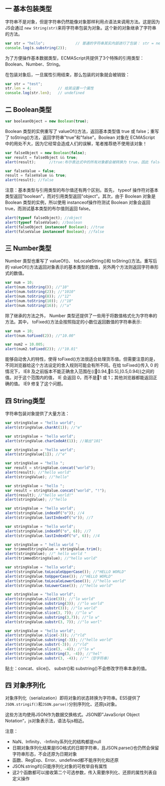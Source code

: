 ## 一 基本包装类型

字符串不是对象，但是字符串仍然能像对象那样利用点语法来调用方法。这是因为JS会通过 `new String(str)`来将字符串包装为对象。这个新的对象继承了字符串的方法。
```js
var str = "hello";              // 普通的字符串其实内部进行了包装： str = new String("hello");
console.log(s.substring(2));
```

为了方便操作基本数据类型，ECMAScript共提供了3个特殊的引用类型：Boolean、Number、String。  


在包装对象后，一旦属性引用结束，那么包装的对象就会被销毁：
```js
var str = "test";
str.len = 4;            // 给其设置一个属性
console.log(str.len);   // undefined
```

## 二 Boolean类型

```js
var booleanObject = new Boolean(true);
```

Boolean 类型的实例重写了 valueOf()方法，返回基本类型值 true 或 false；重写了 toString()方法，返回字符串"true"和"false"。Boolean 对象在 ECMAScript 中的用处不大，因为它经常会造成人们的误解，笔者推荐绝不使用该对象！
```js
var falseObject = new Boolean(false);
var result = falseObject && true;
alert(result);      //true:布尔表达式中的所有对象都会被转换为 true，因此 falseObject 对象在布尔表达式中代表的是 true。

var falseValue = false;
result = falseValue && true;
alert(result); //false
```

注意：基本类型与引用类型的布尔值还有两个区别。首先， typeof 操作符对基本类型返回"boolean"，而对引用类型返回"object"。其次，由于 Boolean 对象是 Boolean 类型的实例，所以使用 instanceof操作符测试 Boolean 对象会返回 true，而测试基本类型的布尔值则返回 false。
```js
alert(typeof falseObject); //object
alert(typeof falseValue); //boolean
alert(falseObject instanceof Boolean); //true
alert(falseValue instanceof Boolean); //false
```

## 三 Number类型

Number 类型也重写了 valueOf()、 toLocaleString()和 toString()方法。重写后的 valueOf()方法返回对象表示的基本类型的数值，另外两个方法则返回字符串形式的数值。
```js
var num = 10;
alert(num.toString()); //"10"
alert(num.toString(2)); //"1010"
alert(num.toString(8)); //"12"
alert(num.toString(10)); //"10"
alert(num.toString(16)); //"a"
```

除了继承的方法之外， Number 类型还提供了一些用于将数值格式化为字符串的方法。其中， toFixed()方法会按照指定的小数位返回数值的字符串表示:
```js
var num = 10;
alert(num.toFixed(2)); //"10.00"

var num2 = 10.005;
alert(num2.toFixed(2)); //"10.01"
```

能够自动舍入的特性，使得 toFixed()方法很适合处理货币值。但需要注意的是，不同浏览器给这个方法设定的舍入规则可能会有所不同。在给 toFixed()传入 0 的情况下， IE8 及之前版本不能正确舍入范围在{(0.94,0.5],[0.5,0.94)}之间的值。对于这个范围内的值， IE 会返回 0，而不是1 或 1；其他浏览器都能返回正确的值。 IE9 修复了这个问题。  

## 四 String类型

字符串包装对象提供了大量方法：
```js
var stringValue = "hello world";
alert(stringValue.charAt(1)); //"e"

var stringValue = "hello world";
alert(stringValue.charCodeAt(1)); //输出"101"

var stringValue = "hello world";
alert(stringValue[1]); //"e"

var stringValue = "hello ";
var result = stringValue.concat("world");
alert(result); //"hello world"
alert(stringValue); //"hello"

var stringValue = "hello ";
var result = stringValue.concat("world", "!");
alert(result); //"hello world!"
alert(stringValue); //"hello

var stringValue = "hello world";
alert(stringValue.indexOf("o")); //4
alert(stringValue.lastIndexOf("o")); //7

var stringValue = "hello world";
alert(stringValue.indexOf("o", 6)); //7
alert(stringValue.lastIndexOf("o", 6)); //4

var stringValue = " hello world ";
var trimmedStringValue = stringValue.trim();
alert(stringValue); //" hello world "
alert(trimmedStringValue); //"hello world"

var stringValue = "hello world";
alert(stringValue.toLocaleUpperCase()); //"HELLO WORLD"
alert(stringValue.toUpperCase()); //"HELLO WORLD"
alert(stringValue.toLocaleLowerCase()); //"hello world"
alert(stringValue.toLowerCase()); //"hello world"

var stringValue = "hello world";
alert(stringValue.slice(3)); //"lo world"
alert(stringValue.substring(3)); //"lo world"
alert(stringValue.substr(3)); //"lo world"
alert(stringValue.slice(3, 7)); //"lo w"
alert(stringValue.substring(3,7)); //"lo w"
alert(stringValue.substr(3, 7)); //"lo worl"

var stringValue = "hello world";
alert(stringValue.slice(-3)); //"rld"
alert(stringValue.substring(-3)); //"hello world"
alert(stringValue.substr(-3)); //"rld"
alert(stringValue.slice(3, -4)); //"lo w"
alert(stringValue.substring(3, -4)); //"hel"
alert(stringValue.substr(3, -4)); //""（空字符串）
```

贴士：concat、slice()、 substr()和 substring()不会修改字符串本身的值。

## 四 对象序列化

对象序列化（serialization）即将对象的状态转换为字符串。ES5提供了`JSON.stringif()`和`JSON.parse()`分别序列化、还原js对象。

这些方法均使用JSON作为数据交换格式。JSON即”JavaScript Object Notation“，js对象表示法，语法与js相近。  

注意：
- NaN、Infinity、-Infinity系列化的结构都是null
- 日期对象序列化结果是ISO格式的日期字符串，且JSON.parse()也仍然会保留字符串形态，不会还原为日期对象
- 函数、RegExp、Error、undefined都不能序列化和还原
- JSON.stringif()只能序列化对象的可枚举自有属性
- 这2个函数都可以接收第二个可选参数，传入需要序列化、还原的属性列表自定义操作